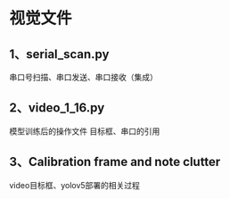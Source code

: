 # 视觉文件
## 1、serial_scan.py
串口号扫描、串口发送、串口接收（集成）
## 2、video_1_16.py
模型训练后的操作文件
目标框、串口的引用
## 3、Calibration frame and note clutter
video目标框、yolov5部署的相关过程
